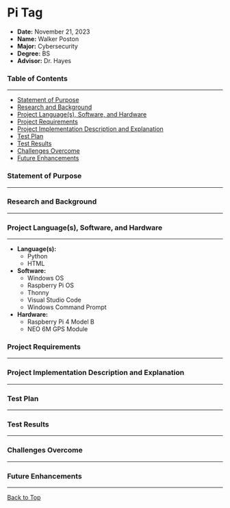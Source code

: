 Pi Tag
======
- **Date:** November 21, 2023
- **Name:** Walker Poston
- **Major:** Cybersecurity
- **Degree:** BS
- **Advisor:** Dr. Hayes

### Table of Contents
---------------------
- [Statement of Purpose](#statement-of-purpose)
- [Research and Background](#research-and-background)
- [Project Language(s), Software, and Hardware](#project-languages-software-and-hardware)
- [Project Requirements](#project-requirements)
- [Project Implementation Description and Explanation](#project-implementation-description-and-explanation)
- [Test Plan](#test-plan)
- [Test Results](#test-results)
- [Challenges Overcome](#challenges-overcome)
- [Future Enhancements](#future-enhancements)

### Statement of Purpose ###
----------------------------

### Research and Background ###
-------------------------------

### Project Language(s), Software, and Hardware ###
---------------------------------------------------
- **Language(s):**
  - Python
  - HTML
- **Software:**
  -  Windows OS
  -  Raspberry Pi OS
  -  Thonny
  -  Visual Studio Code
  -  Windows Command Prompt
- **Hardware:**
  - Raspberry Pi 4 Model B
  - NEO 6M GPS Module 

### Project Requirements ###
----------------------------

### Project Implementation Description and Explanation ###
----------------------------------------------------------

### Test Plan ###
-----------------

### Test Results ###
--------------------

### Challenges Overcome ###
---------------------------

### Future Enhancements ###
---------------------------

[Back to Top](#pi-tag)

